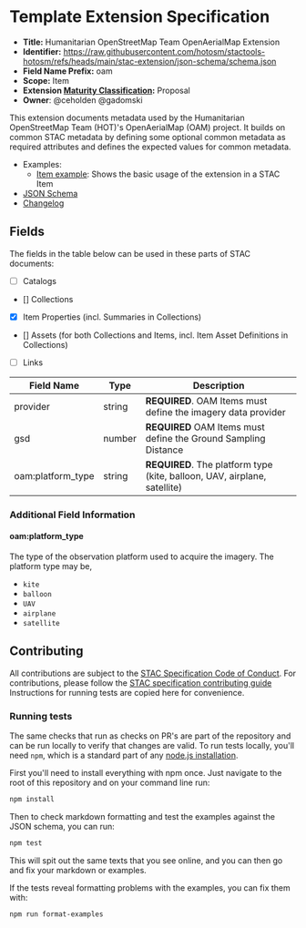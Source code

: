 # Template Extension Specification

- **Title:** Humanitarian OpenStreetMap Team OpenAerialMap Extension
- **Identifier:** <https://raw.githubusercontent.com/hotosm/stactools-hotosm/refs/heads/main/stac-extension/json-schema/schema.json>
- **Field Name Prefix:** oam
- **Scope:** Item
- **Extension [Maturity Classification](https://github.com/radiantearth/stac-spec/tree/master/extensions/README.md#extension-maturity):** Proposal
- **Owner**: @ceholden @gadomski

This extension documents metadata used by the Humanitarian OpenStreetMap Team (HOT)'s OpenAerialMap (OAM) project.
It builds on common STAC metadata by defining some optional common metadata as required attributes and defines
the expected values for common metadata.

- Examples:
  - [Item example](./examples/item.json): Shows the basic usage of the extension in a STAC Item
- [JSON Schema](./json-schema/schema.json)
- [Changelog](./CHANGELOG.md)

## Fields

The fields in the table below can be used in these parts of STAC documents:

- [ ] Catalogs
- [] Collections
- [x] Item Properties (incl. Summaries in Collections)
- [] Assets (for both Collections and Items, incl. Item Asset Definitions in Collections)
- [ ] Links

| Field Name        | Type   | Description                                                               |
| ----------------- | ------ | ------------------------------------------------------------------------- |
| provider          | string | **REQUIRED**. OAM Items must define the imagery data provider             |
| gsd               | number | **REQUIRED** OAM Items must define the Ground Sampling Distance           |
| oam:platform_type | string | **REQUIRED**. The platform type (kite, balloon, UAV, airplane, satellite) |

### Additional Field Information

#### oam:platform_type

The type of the observation platform used to acquire the imagery. The platform type may be,

- `kite`
- `balloon`
- `UAV`
- `airplane`
- `satellite`

## Contributing

All contributions are subject to the
[STAC Specification Code of Conduct](https://github.com/radiantearth/stac-spec/blob/master/CODE_OF_CONDUCT.md).
For contributions, please follow the
[STAC specification contributing guide](https://github.com/radiantearth/stac-spec/blob/master/CONTRIBUTING.md) Instructions
for running tests are copied here for convenience.

### Running tests

The same checks that run as checks on PR's are part of the repository and can be run locally to verify that changes are valid.
To run tests locally, you'll need `npm`, which is a standard part of any [node.js installation](https://nodejs.org/en/download/).

First you'll need to install everything with npm once. Just navigate to the root of this repository and on
your command line run:

```bash
npm install
```

Then to check markdown formatting and test the examples against the JSON schema, you can run:

```bash
npm test
```

This will spit out the same texts that you see online, and you can then go and fix your markdown or examples.

If the tests reveal formatting problems with the examples, you can fix them with:

```bash
npm run format-examples
```
